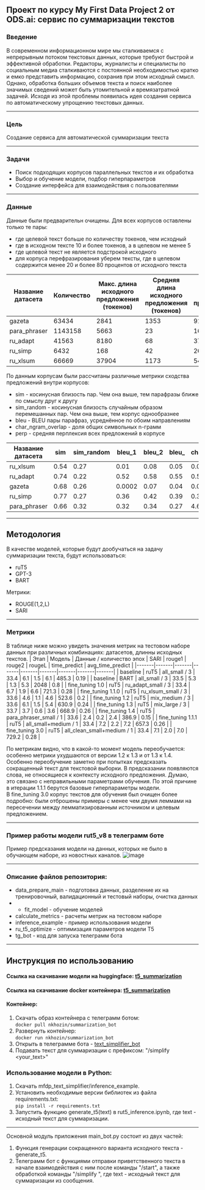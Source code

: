 ## Проект по курсу My First Data Project 2 от ODS.ai: сервис по суммаризации текстов
### Введение
В современном информационном мире мы сталкиваемся с непрерывным потоком текстовых данных, которые требуют быстрой и эффективной обработки. Редакторы, журналисты и специалисты по социальным медиа сталкиваются с постоянной необходимостью кратко и емко представить информацию, сохранив при этом исходный смысл. Однако, обработка больших объемов текста и поиск наиболее значимых сведений может быть утомительной и времязатратной задачей. Исходя из этой проблемы появилась идея создания сервиса по автоматическому упрощению текстовых данных.
***
### Цель
Создание сервиса для автоматической суммаризации текста
***
### Задачи
- Поиск подходящих корпусов параллельных текстов и их обработка
- Выбор и обучение модели, подбор гиперпараметров
- Создание интерфейса для взаимодействия с пользователями
***
### Данные

Данные были предварительн очищены. Для всех корпусов оставлены только те пары:
- где целевой текст больше по количеству токенов, чем исходный
- где в исходном тексте 10 и более токенов, а в целевом не менее 5
- где целевой текст не является подстрокой исходного
- для корпуса перефразирования уберем тексты, где в целевом содержится менее 20 и более 80 процентов от исходного текста


| Название датасета | Количество | Макс. длина исходного предложения (токенов) | Средняя длина исходного предложения (токенов) | Средняя длина целевого предложения (токенов)
|-------|-------|-------|-------|-------|
| gazeta | 63434 | 2841 | 1353 | 91 |
| para_phraser | 1143158 | 5663 | 23 | 16 |
| ru_adapt | 41563 | 8180 | 68 | 37 |
| ru_simp | 6432 | 168 | 42 | 26 |
| ru_xlsum | 66669 | 37904 | 1173 | 54 |

По данным корпусам были рассчитаны различные метрики сходства предложений внутри корпусов: 
- sim - косинусная близость пар. Чем она выше, тем парафразы ближе по смыслу друг к другу
- sim_random - косинусная близость случайным образом перемешанных пар. Чем она выше, тем корпус однообразнее
- bleu - BLEU пары парафраз, усреднённое по обоим направлениям
- char_ngram_overlap - доля общих символьных n-грамм
- perp - средняя перплексия всех предложений в корпусе

| Название датасета | sim | sim_random | bleu_1 | bleu_2 | bleu_ | char_ngram_overlap | perp_1 | perp_2 | perp_mean |
|-------|-------|-------|-------|-------|-------|-------|-------|-------|-------|
| ru_xlsum | 0.54 | 0.27 | 0.01 | 0.08 | 0.05 | 0.08 | 3.03 | 3.06 | 1.65 |
| ru_adapt | 0.74 | 0.22 | 0.52 | 0.58 | 0.55 | 0.52 | 4.05 | 3.70 | 3.07 |
| gazeta | 0.68 | 0.26 | 0.0002 | 0.07 | 0.04 | 0.09 | 2.99 | 3.13 | 1.61 |
| ru_simp | 0.77 | 0.27 | 0.36 | 0.42 | 0.39 | 0.34 | 4.23 | 4.12 | 3.34 |
| para_phraser | 0.66 | 0.32 | 0.32 | 0.34 | 0.27 | 4.65 | 4.09 | 3.52 | 1.65 |
***
## Методология
В качестве моделей, которые будут дообучаться на задачу суммаризации текста, будут использоваться:
- ruT5
- GPT-3
- BART

Метрики:
- ROUGE(1,2,L)
- SARI
***
### Метрики
В таблице ниже можно увидеть значения метрик на тестовом наборе данных при различных комбинациях: датасетов, длинны исходных текстов.
| Этап | Модель | Данные / количество эпох | SARI | rouge1 | rouge2 | rougeL | time_predict | avg_time_predict |
|-------|-------|-------|-------|-------|-------|-------|-------|-------|
| baseline | ruT5 | all_small / 3 | 33.4 | 6.1 | 1.5 | 6.1 | 485.3 | 0.19 |
| baseline | BART | all_small / 3 | 33.5 | 5.3 | 1.3 | 5.3 | 2048 | 0.8 |
| fine_tuning 1.0 | ruT5 | ru_adapt_small / 3 | 33.4 | 6.7 | 1.9 | 6.6 | 721.3 | 0.28 |
| fine_tuning 1.1.0 | ruT5 | ru_xlsum_small / 3 | 33.6 | 4.6 | 1.1 | 4.6 | 523.6 | 0.2 |
| fine_tuning 1.2 | ruT5 | mix_medium / 3 | 33.6 | 6.1 | 1.5 | 5.4 | 630.9 | 0.24 |
| fine_tuning 1.3 | ruT5 | mix_large / 3 | 33.7 | 3.7 | 0.6 | 3.6 | 668.9 | 0.26 |
| fine_tuning 1.4 | ruT5 | para_phraser_small / 1 | 33.6 | 2.4 | 0.2 | 2.4 | 386.9 | 0.15 |
| fine_tuning 1.1.1 | ruT5 | all_small+medium / 1 | 33.4 | 7.2 | 2.2 | 7.2 | 657.3 | 0.26 |
| fine_tuning 3.0 | ruT5 | all_clean_small+medium / 1 | 33.4 | 7.1 | 2.0 | 7.0 | 729.2 | 0.28 |

По метрикам видно, что в какой-то момент модель переобучается: особенно метрики ухудшаются от версии 1.2 к 1.3 и от 1.3 к 1.4. Особенно переобучение заметно при попытках предсказать сокращенный текст для текстовой выборки. В предсказании появляются слова, не относящиеся к контексту исходного предложения. Думаю, это связано с неправильными параметрами обучения.
По этой причине в итерации 1.1.1 берутся базовые гиперпараметры модели. <br />
В fine_tuning 3.0 корпус текстов для обучения был очищен более подробно: были отброшены примеры с менее чем двумя леммами на пересечении между лемматизированным источником и целевым предложением.
***
### Пример работы модели rut5_v8 в телеграмм боте
Пример предсказания модели на данных, которых не было в обучающем наборе, из новостных каналов. 
![image](https://github.com/NKhozin/mfdp_text_simplifier/assets/92330362/9f6d55b5-16a3-488f-addd-f305e84f20e3)
***
### Описание файлов репозитория:
- data_prepare_main - подготовка данных, разделение их на тренировочный, валидационный и тестовый наборы, очистка данных
- - fit_model - обучение моделей
- calculate_metrics	- расчеты метрик на тестовом наборе
- inference_example - пример использования модели
- ru_t5_optimize - оптимизация параметров модели T5
- tg_bot - код для запуска телеграмм бота
***
## Инструкция по использованию
#### Ссылка на скачивание модели на huggingface: [t5_summarization](https://huggingface.co/nikitakhozin/t5_summarization)
#### Ссылка на скачивание docker контейнера: [t5_summarization](https://hub.docker.com/r/nkhozin/summarization_bot)
#### Контейнер:
1) Скачать образ контейнера с телеграмм ботом: <br />
```docker pull nkhozin/summarization_bot```
2) Развернуть контейнер: <br />
```docker run nkhozin/summarization_bot```
3) Открыть в телеграмме бота - [text_simplifier_bot](https://t.me/text_simplifier_bot)
4) Подавать текст для суммаризации с префиксом:
"/simplify <your_text>"

### Использование модели в Python:
1) Скачать mfdp_text_simplifier/inference_example.
2) Установить необходимые версии библиотек из файла requirements.txt: <br />
```pip install -r requirements.txt```
4) Запустить функцию generate_t5(text) в rut5_inference.ipynb, где text - исходный текст для суммаризации.
***
Основной модуль приложения main_bot.py состоит из двух частей:
1) Функция генерации сокращенного варианта исходного текста - generate_t5.
2) Телеграмм бот с функциями отправки приветственного текста в начале взаимодействия с ним после команды "/start", а также обработкой команды "/simplify <text>", где text - исходный текст для суммаризации из сообщения.
